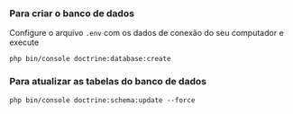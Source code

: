 ### Para criar o banco de dados
Configure o arquivo `.env` com os dados de conexão do seu computador e execute
```shell
php bin/console doctrine:database:create
```


### Para atualizar as tabelas do banco de dados
```shell
php bin/console doctrine:schema:update --force
```